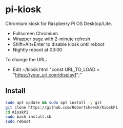 # pi-kiosk

Chromium kiosk for Raspberry Pi OS Desktop/Lite.
- Fullscreen Chromium
- Wrapper page with 2-minute refresh
- Shift+Alt+Enter to disable kiosk until reboot
- Nightly reboot at 03:00

To change the URL:
- Edit ~/kiosk.html "const URL_TO_LOAD = "https://your_url.com/display1";"

## Install
```bash
sudo apt update && sudo apt install -y git
git clone https://github.com/Robertsheesh/KioskPi
cd KioskPi
sudo bash install.sh
sudo reboot
